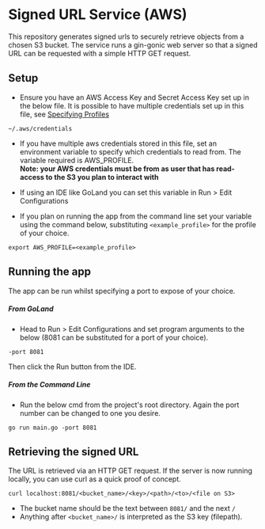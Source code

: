 # Signed URL Service (AWS)

This repository generates signed urls to securely retrieve objects from a 
chosen S3 bucket. The service runs a gin-gonic web server so that a signed
URL can be requested with a simple HTTP GET request.

## Setup
* Ensure you have an AWS Access Key and Secret Access Key set up in the 
below file. It is possible to have multiple credentials set up in this file,
see [Specifying Profiles](https://docs.aws.amazon.com/sdk-for-go/v1/developer-guide/configuring-sdk.html)
```
~/.aws/credentials
``` 

* If you have multiple aws credentials stored in this file, set an environment
variable to specify which credentials to read from. The variable required is 
AWS_PROFILE.   
**Note: your AWS credentials must be from as user that has 
read-access to the S3 you plan to interact with**

* If using an IDE like GoLand you can set this variable in Run > Edit Configurations

* If you plan on running the app from the command line set your variable using
the command below, substituting `<example_profile>` for the profile of your choice.
```
export AWS_PROFILE=<example_profile>
```

## Running the app
The app can be run whilst specifying a port to expose of your choice.

##### From GoLand
* Head to Run > Edit Configurations and set program arguments to the below
(8081 can be substituted for a port of your choice).
```
-port 8081
```
Then click the Run button from the IDE.

##### From the Command Line
* Run the below cmd from the project's root directory. Again the port number 
can be changed to one you desire.
```
go run main.go -port 8081
```

## Retrieving the signed URL
The URL is retrieved via an HTTP GET request. If the server is now running 
locally, you can use curl as a quick proof of concept.
```
curl localhost:8081/<bucket_name>/<key>/<path>/<to>/<file on S3>
```
* The bucket name should be the text between `8081/` and the next `/` 
* Anything after `<bucket_name>/` is interpreted as the S3 key (filepath).
